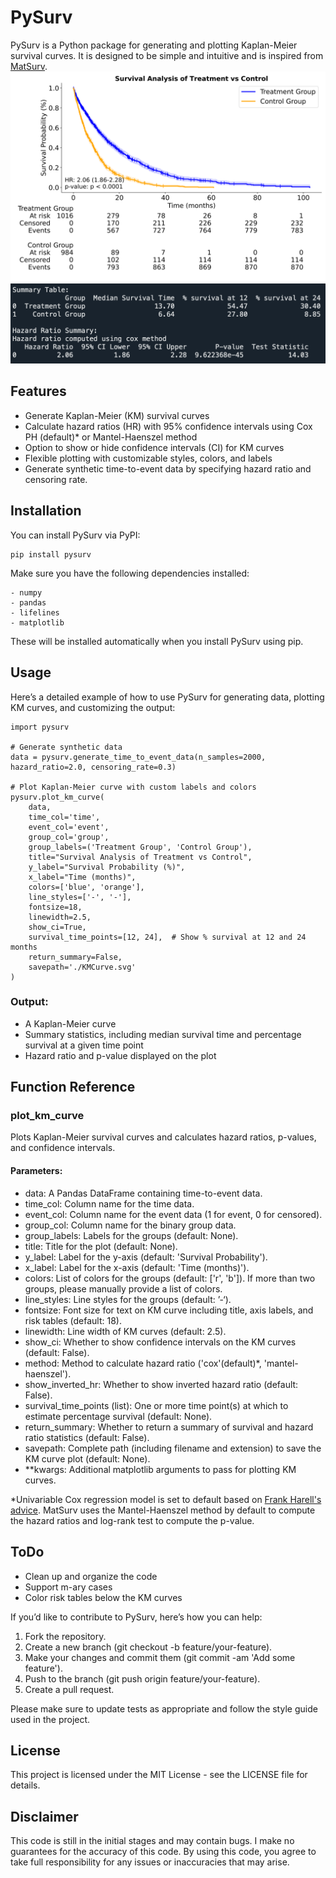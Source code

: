 # PySurv

PySurv is a Python package for generating and plotting Kaplan-Meier survival curves. It is designed to be simple and intuitive and is inspired from [MatSurv](https://github.com/aebergl/MatSurv).
![KM Curve Example](images/KMCurve.svg)
![Summary Example](images/Summary.png)

## Features

- Generate Kaplan-Meier (KM) survival curves
- Calculate hazard ratios (HR) with 95% confidence intervals using Cox PH (default)* or Mantel-Haenszel method
- Option to show or hide confidence intervals (CI) for KM curves
- Flexible plotting with customizable styles, colors, and labels
- Generate synthetic time-to-event data by specifying hazard ratio and censoring rate.

## Installation

You can install PySurv via PyPI:
```
pip install pysurv
```
Make sure you have the following dependencies installed:
```
- numpy
- pandas
- lifelines
- matplotlib
```
These will be installed automatically when you install PySurv using pip.

## Usage

Here’s a detailed example of how to use PySurv for generating data, plotting KM curves, and customizing the output:
```
import pysurv

# Generate synthetic data
data = pysurv.generate_time_to_event_data(n_samples=2000, hazard_ratio=2.0, censoring_rate=0.3)

# Plot Kaplan-Meier curve with custom labels and colors
pysurv.plot_km_curve(
    data, 
    time_col='time', 
    event_col='event', 
    group_col='group', 
    group_labels=('Treatment Group', 'Control Group'),
    title="Survival Analysis of Treatment vs Control",
    y_label="Survival Probability (%)",
    x_label="Time (months)",
    colors=['blue', 'orange'], 
    line_styles=['-', '-'],
    fontsize=18,
    linewidth=2.5,
    show_ci=True,
    survival_time_points=[12, 24],  # Show % survival at 12 and 24 months
    return_summary=False,
    savepath='./KMCurve.svg'
)
```

### Output:

- A Kaplan-Meier curve
- Summary statistics, including median survival time and percentage survival at a given time point
- Hazard ratio and p-value displayed on the plot

## Function Reference

### plot_km_curve

Plots Kaplan-Meier survival curves and calculates hazard ratios, p-values, and confidence intervals.

#### Parameters:
- data: A Pandas DataFrame containing time-to-event data.
- time_col: Column name for the time data.
- event_col: Column name for the event data (1 for event, 0 for censored).
- group_col: Column name for the binary group data.
- group_labels: Labels for the groups (default: None).
- title: Title for the plot (default: None).
- y_label: Label for the y-axis (default: 'Survival Probability').
- x_label: Label for the x-axis (default: 'Time (months)').
- colors: List of colors for the groups (default: ['r', 'b']). If more than two groups, please manually provide a list of colors.
- line_styles: Line styles for the groups (default: ’-‘).
- fontsize: Font size for text on KM curve including title, axis labels, and risk tables (default: 18).
- linewidth: Line width of KM curves (default: 2.5).
- show_ci: Whether to show confidence intervals on the KM curves (default: False).
- method: Method to calculate hazard ratio ('cox'(default)*, 'mantel-haenszel').
- show_inverted_hr: Whether to show inverted hazard ratio (default: False).
- survival_time_points (list): One or more time point(s) at which to estimate percentage survival (default: None).
- return_summary: Whether to return a summary of survival and hazard ratio statistics (default: False).
- savepath: Complete path (including filename and extension) to save the KM curve plot (default: None).
- **kwargs: Additional matplotlib arguments to pass for plotting KM curves.

*Univariable Cox regression model is set to default based on [Frank Harell's advice](https://discourse.datamethods.org/t/when-is-log-rank-preferred-over-univariable-cox-regression/2344). MatSurv uses the Mantel-Haenszel method by default to compute the hazard ratios and log-rank test to compute the p-value.

## ToDo
- Clean up and organize the code
- Support m-ary cases
- Color risk tables below the KM curves

If you’d like to contribute to PySurv, here’s how you can help:

1. Fork the repository.
2. Create a new branch (git checkout -b feature/your-feature).
3. Make your changes and commit them (git commit -am 'Add some feature').
4. Push to the branch (git push origin feature/your-feature).
5. Create a pull request.

Please make sure to update tests as appropriate and follow the style guide used in the project.

## License

This project is licensed under the MIT License - see the LICENSE file for details.

## Disclaimer
This code is still in the initial stages and may contain bugs. I make no guarantees for the accuracy of this code. By using this code, you agree to take full responsibility for any issues or inaccuracies that may arise.